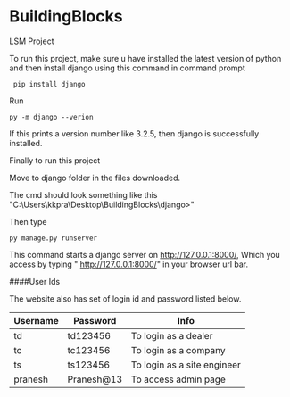 # BuildingBlocks
 LSM Project
 
 To run this project, make sure u have installed the latest version of python
 and then install django using this command in command prompt
```
 pip install django
```
 Run
```
py -m django --verion
```
If this prints a version number like 3.2.5, then django is successfully installed.

Finally to run this project

Move to django folder in the files downloaded.

The cmd should look something like this "C:\Users\kkpra\Desktop\BuildingBlocks\django>"

Then type
```
py manage.py runserver
```
This command starts a django server on http://127.0.0.1:8000/,
Which you access by typing " http://127.0.0.1:8000/" in your browser url bar.

####User Ids

The website also has set of login id and password listed below.

|Username |Password |Info|
|---|---|---|
|td|td123456| To login as a dealer |
|tc|tc123456| To login as a company |
|ts|ts123456| To login as a site engineer |
|pranesh|Pranesh@13| To access admin page |




